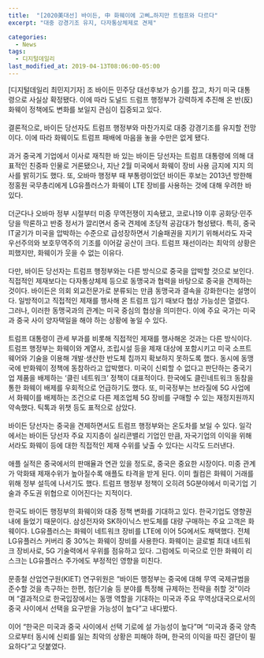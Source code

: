 ```yaml
---
title:  "[2020美대선] 바이든, 中 화웨이에 고삐…하지만 트럼프와 다르다"
excerpt: "대중 강경기조 유지, 다자통상체제로 견제"

categories:
  - News
tags:
  - 디지털데일리
last_modified_at: 2019-04-13T08:06:00-05:00
---
```


[디지털데일리 최민지기자] 조 바이든 민주당 대선후보가 승기를 잡고, 차기 미국 대통령으로 사실상 확정됐다. 이에 따라 도널드 드럼프 행정부가 강력하게 추진해 온 반(反) 화웨이 정책에도 변화를 보일지 관심이 집중되고 있다.
<br>
<br>
결론적으로, 바이든 당선자도 트럼프 행정부와 마찬가지로 대중 강경기조를 유지할 전망이다. 이에 따라 화웨이도 트럼프 패배에 마음을 놓을 수만은 없게 됐다.
<br>
<br>
과거 중국계 기업에서 이사로 재직한 바 있는 바이든 당선자는 트럼프 대통령에 의해 대표적인 친중파 인물로 거론됐으나, 지난 2월 미국에서 화웨이 장비 사용 금지에 지지 의사를 밝히기도 했다. 또, 오바마 행정부 때 부통령이었던 바이든 후보는 2013년 방한해 정홍원 국무총리에게 LG유플러스가 화웨이 LTE 장비를 사용하는 것에 대해 우려한 바 있다.
<br>
<br>
더군다나 오바마 정부 시절부터 미중 무역전쟁이 지속됐고, 코로나19 이후 공화당‧민주당을 막론하고 반중 정서가 깔리면서 중국 견제에 초당적 공감대가 형성됐다. 특히, 중국 IT굴기가 미국을 압박하는 수준으로 급성장하면서 기술패권을 지키기 위해서라도 자국 우선주의와 보호무역주의 기조를 이어갈 공산이 크다. 트럼프 재선이라는 최악의 상황은 피했지만, 화웨이가 웃을 수 없는 이유다.
<br>
<br>
다만, 바이든 당선자는 트럼프 행정부와는 다른 방식으로 중국을 압박할 것으로 보인다. 직접적인 제재보다는 다자통상체제 등으로 동맹국과 협력을 바탕으로 중국을 견제하는 것이다. 바이든은 의회 외교전문가로 분류되는 만큼 동맹국과 결속을 강화한다는 설명이다. 일방적이고 직접적인 제재를 행사해 온 트럼프 임기 때보다 협상 가능성은 열렸다. 그러나, 이러한 동맹국과의 관계는 미국 중심의 협상을 의미한다. 이에 주요 국가는 미국과 중국 사이 양자택일을 해야 하는 상황에 놓일 수 있다.
<br>
<br>
트럼프 대통령이 관세 부과를 비롯해 직접적인 제재를 행사해온 것과는 다른 방식이다. 트럼프 행정부는 화웨이와 계열사, 조립시설 등을 제재 대상에 포함시키고 미국 소프트웨어와 기술을 이용해 개발‧생산한 반도체 칩까지 확보하지 못하도록 했다. 동시에 동맹국에 반화웨이 정책에 동참하라고 압박했다. 미국이 신뢰할 수 없다고 판단하는 중국기업 제품을 배제하는 ‘클린 네트워크’ 정책이 대표적이다. 한국에도 클린네트워크 동참을 통한 화웨이 배제를 우회적으로 언급하기도 했다. 또, 미국정부는 브라질에 5G 사업에서 화웨이를 배제하는 조건으로 다른 제조업체 5G 장비를 구매할 수 있는 재정지원까지 약속했다. 틱톡과 위챗 등도 표적으로 삼았다.
<br>
<br>
바이든 당선자는 중국을 견제하면서도 트럼프 행정부와는 온도차를 보일 수 있다. 일각에서는 바이든 당선자 주요 지지층이 실리콘밸리 기업인 만큼, 자국기업의 이익을 위해서라도 화웨이 등에 대한 직접적인 제재 수위를 낮출 수 있다는 시각도 드러낸다.
<br>
<br>
애플 실적은 중국에서의 판매율과 연관 있을 정도로, 중국은 중요한 시장이다. 미중 관계가 악화돼 제재수위가 높아질수록 애플도 타격을 받게 된다. 이미 퀄컴은 화웨이 거래를 위해 정부 설득에 나서기도 했다. 트럼프 행정부 정책이 오히려 5G분야에서 미국기업 기술과 주도권 위협으로 이어진다는 지적이다.
<br>
<br>
한국도 바이든 행정부의 화웨이와 대중 정책 변화를 기대하고 있다. 한국기업도 영향권 내에 들었기 때문이다. 삼성전자와 SK하이닉스 반도체를 대량 구매하는 주요 고객은 화웨이다. LG유플러스는 화웨이 네트워크 장비를 LTE에 이어 5G에서도 채택했다. 전체 LG유플러스 커버리 중 30%는 화웨이 장비를 사용한다. 화웨이는 글로벌 최대 네트워크 장비사로, 5G 기술력에서 우위를 점유하고 있다. 그럼에도 미국으로 인한 화웨이 리스크는 LG유플러스 주가에도 부정적인 영향을 미친다.
<br>
<br>
문종철 산업연구원(KIET) 연구위원은 “바이든 행정부는 중국에 대해 무역 국제규범을 준수할 것을 촉구하는 한편, 첨단기술 등 분야를 특정해 규제하는 전략을 취할 것”이라며 “결과적으로 한국입장에서는 동맹 역할을 기대하는 미국과 주요 무역상대국으로서의 중국 사이에서 선택을 요구받을 가능성이 높다”고 내다봤다.
<br>
<br>
이어 “한국은 미국과 중국 사이에서 선택 기로에 설 가능성이 높다”며 “미국과 중국 양측으로부터 동시에 신뢰를 잃는 최악의 상황은 피해야 하며, 한국의 이익을 따진 결단이 필요하다”고 덧붙였다.
<br>
<br>